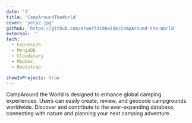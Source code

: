 ```yaml
---
date: '3'
title: 'CampAroundTheWorld'
cover: 'yelp2.jpg'
github: 'https://github.com/mrworld196wide/CampAround-the-World'
external: ''
tech:
  - ExpressJS
  - MongoDB
  - Cloudinary
  - Mapbox
  - Bootstrap

showInProjects: true
---
```


CampAround the World is designed to enhance global camping experiences. Users can easily create, review, and geocode campgrounds worldwide. Discover and contribute to the ever-expanding database, connecting with nature and planning your next camping adventure.